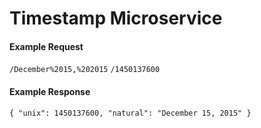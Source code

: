 <h1>Timestamp Microservice</h1>
<h4>Example Request</h4>
<code>/December%2015,%202015</code>
<code>/1450137600</code>
<h4>Example Response</h4>
<code>{ "unix": 1450137600, "natural": "December 15, 2015" }</code>
